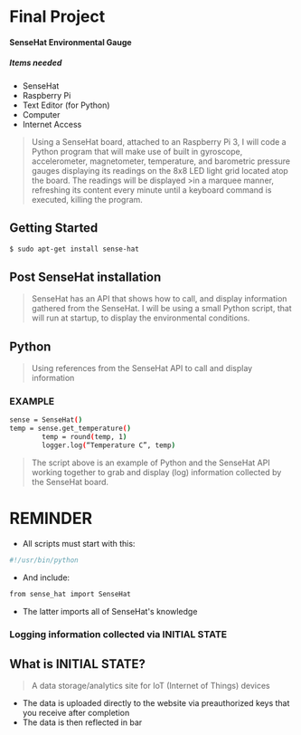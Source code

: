 # Final Project
#### SenseHat Environmental Gauge
##### Items needed
-	SenseHat
-	Raspberry Pi 
-	Text Editor (for Python)
-	Computer 
-	Internet Access

>Using a SenseHat board, attached to an Raspberry Pi 3,  I will code a Python program that will make use of built in gyroscope, accelerometer, magnetometer, temperature, and barometric pressure gauges displaying its readings on the 8x8 LED light grid located atop the board. The readings will be displayed >in a marquee manner, refreshing its content every minute until a keyboard command is executed, killing the program. 

## Getting Started
```sh
$ sudo apt-get install sense-hat
```

## Post SenseHat installation
>SenseHat has an API that shows how to call, and display information gathered from the SenseHat. 
I will be using a small Python script, that will run at startup, to display the environmental conditions. 

## Python 
>Using references from the SenseHat API to call and display information
### EXAMPLE 
```sh
sense = SenseHat()
temp = sense.get_temperature()
		temp = round(temp, 1)
		logger.log(“Temperature C”, temp)
```
>The script above is an example of Python and the SenseHat API working together to grab and display (log) 
information collected by the SenseHat board.

# REMINDER 
- All scripts must start with this:
```sh
#!/usr/bin/python
```
- And include:
```sh
from sense_hat import SenseHat 
```
- The latter imports all of SenseHat's knowledge 
### Logging information collected via INITIAL STATE

## What is INITIAL STATE?
>A data storage/analytics site for IoT (Internet of Things) devices
- The data is uploaded directly to the website via preauthorized keys that you receive after completion
- The data is then reflected in bar
